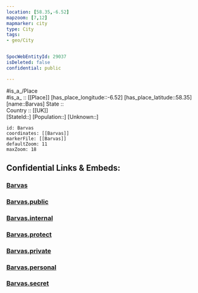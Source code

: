 ```yaml
---
location: [58.35,-6.52] 
mapzoom: [7,12] 
mapmarker: city 
type: City
tags:
- geo/City


SpocWebEntityId: 29037
isDeleted: false
confidential: public

---
```

#is_a_/Place  
#is_a_ :: [[Place]] 
[has_place_longitude::-6.52] 
[has_place_latitude::58.35] 
[name::Barvas] 
State ::  
Country :: [[UK]]  
[StateId::] 
[Population::] 
[Unknown::] 


```leaflet
id: Barvas
coordinates: [[Barvas]] 
markerFile: [[Barvas]] 
defaultZoom: 11 
maxZoom: 18
```


## Confidential Links & Embeds: 

### [Barvas](/_Standards/Earth/Continent/Europe/Europe~North/UK/Scotland/counties~Scotland/Eilean_Siar/cities~Eilean_Siar/Barvas.md) 

### [Barvas.public](/_public/Earth/Continent/Europe/Europe~North/UK/Scotland/counties~Scotland/Eilean_Siar/cities~Eilean_Siar/Barvas.public.md) 

### [Barvas.internal](/_internal/Earth/Continent/Europe/Europe~North/UK/Scotland/counties~Scotland/Eilean_Siar/cities~Eilean_Siar/Barvas.internal.md) 

### [Barvas.protect](/_protect/Earth/Continent/Europe/Europe~North/UK/Scotland/counties~Scotland/Eilean_Siar/cities~Eilean_Siar/Barvas.protect.md) 

### [Barvas.private](/_private/Earth/Continent/Europe/Europe~North/UK/Scotland/counties~Scotland/Eilean_Siar/cities~Eilean_Siar/Barvas.private.md) 

### [Barvas.personal](/_personal/Earth/Continent/Europe/Europe~North/UK/Scotland/counties~Scotland/Eilean_Siar/cities~Eilean_Siar/Barvas.personal.md) 

### [Barvas.secret](/_secret/Earth/Continent/Europe/Europe~North/UK/Scotland/counties~Scotland/Eilean_Siar/cities~Eilean_Siar/Barvas.secret.md)

